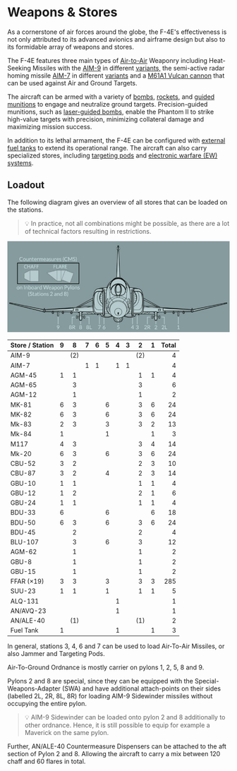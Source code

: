 # Weapons & Stores

As a cornerstone of air forces around the globe, the F-4E's effectiveness is not
only attributed to its advanced avionics and airframe design but also to its
formidable array of weapons and stores.

The F-4E features three main types of [Air-to-Air](./air_to_air/overview.md)
Weaponry including Heat-Seeking Missiles with the [AIM-9](./air_to_air/aim_9.md)
in different [variants,](./air_to_air/aim_9.md#variants) the semi-active radar
homing missile [AIM-7](./air_to_air/aim_7.md) in different
[variants](./air_to_air/aim_7.md#variants) and a
[M61A1 Vulcan cannon](./guns.md#internal-cannon-m61a1-vulcan) that can be used
against Air and Ground Targets.

The aircraft can be armed with a variety of
[bombs](./air_to_ground/bombs/overview.md),
[rockets](./air_to_ground/rockets.md), and
[guided munitions](./air_to_ground/missiles/overview.md) to engage and
neutralize ground targets. Precision-guided munitions, such as
[laser-guided bombs](./air_to_ground/bombs/laser_guided_bombs.md), enable the
Phantom II to strike high-value targets with precision, minimizing collateral
damage and maximizing mission success.

In addition to its lethal armament, the F-4E can be configured with
[external fuel tanks](./tanks.md) to extend its operational range. The aircraft
can also carry specialized stores, including
[targeting pods](./pods.md#anavq-23-pave-spike) and
[electronic warfare (EW) systems](./pods.md#alq-131-ecm-pod).

## Loadout

The following diagram gives an overview of all stores that can be loaded on the
stations.

> 💡 In practice, not all combinations might be possible, as there are a lot of
> technical factors resulting in restrictions.

![Station Overview](../img/stations.jpg)

| Store / Station |  9  |  8  |  7  |  6  |  5  |  4  |  3  |  2  |  1  | Total |
| --------------- | :-: | :-: | :-: | :-: | :-: | :-: | :-: | :-: | :-: | ----: |
| AIM-9           |     | (2) |     |     |     |     |     | (2) |     |     4 |
| AIM-7           |     |     |  1  |  1  |     |  1  |  1  |     |     |     4 |
| AGM-45          |  1  |  1  |     |     |     |     |     |  1  |  1  |     4 |
| AGM-65          |     |  3  |     |     |     |     |     |  3  |     |     6 |
| AGM-12          |     |  1  |     |     |     |     |     |  1  |     |     2 |
| MK-81           |  6  |  3  |     |     |  6  |     |     |  3  |  6  |    24 |
| MK-82           |  6  |  3  |     |     |  6  |     |     |  3  |  6  |    24 |
| Mk-83           |  2  |  3  |     |     |  3  |     |     |  3  |  2  |    13 |
| Mk-84           |  1  |     |     |     |  1  |     |     |     |  1  |     3 |
| M117            |  4  |  3  |     |     |     |     |     |  3  |  4  |    14 |
| Mk-20           |  6  |  3  |     |     |  6  |     |     |  3  |  6  |    24 |
| CBU-52          |  3  |  2  |     |     |     |     |     |  2  |  3  |    10 |
| CBU-87          |  3  |  2  |     |     |  4  |     |     |  2  |  3  |    14 |
| GBU-10          |  1  |  1  |     |     |     |     |     |  1  |  1  |     4 |
| GBU-12          |  1  |  2  |     |     |     |     |     |  2  |  1  |     6 |
| GBU-24          |  1  |  1  |     |     |     |     |     |  1  |  1  |     4 |
| BDU-33          |  6  |     |     |     |  6  |     |     |     |  6  |    18 |
| BDU-50          |  6  |  3  |     |     |  6  |     |     |  3  |  6  |    24 |
| BDU-45          |     |  2  |     |     |     |     |     |  2  |     |     4 |
| BLU-107         |     |  3  |     |     |  6  |     |     |  3  |     |    12 |
| AGM-62          |     |  1  |     |     |     |     |     |  1  |     |     2 |
| GBU-8           |     |  1  |     |     |     |     |     |  1  |     |     2 |
| GBU-15          |     |  1  |     |     |     |     |     |  1  |     |     2 |
| FFAR (×19)      |  3  |  3  |     |     |  3  |     |     |  3  |  3  |   285 |
| SUU-23          |  1  |  1  |     |     |  1  |     |     |  1  |  1  |     5 |
| ALQ-131         |     |     |     |     |     |  1  |     |     |     |     1 |
| AN/AVQ-23       |     |     |     |     |     |  1  |     |     |     |     1 |
| AN/ALE-40       |     | (1) |     |     |     |     |     | (1) |     |     2 |
| Fuel Tank       |  1  |     |     |     |     |  1  |     |     |  1  |     3 |

In general, stations 3, 4, 6 and 7 can be used to load Air-To-Air Missiles, or
also Jammer and Targeting Pods.

Air-To-Ground Ordnance is mostly carrier on pylons 1, 2, 5, 8 and 9.

Pylons 2 and 8 are special, since they can be equipped with the
Special-Weapons-Adapter (SWA) and have additional attach-points on their sides
(labelled 2L, 2R, 8L, 8R) for loading AIM-9 Sidewinder missiles without
occupying the entire pylon.

> 💡 AIM-9 Sidewinder can be loaded onto pylon 2 and 8 additionally to other
> ordnance. Hence, it is still possible to equip for example a Maverick on the
> same pylon.

Further, AN/ALE-40 Countermeasure Dispensers can be attached to the aft section of
Pylon 2 and 8. Allowing the aircraft to carry a mix between 120 chaff and 60
flares in total.
